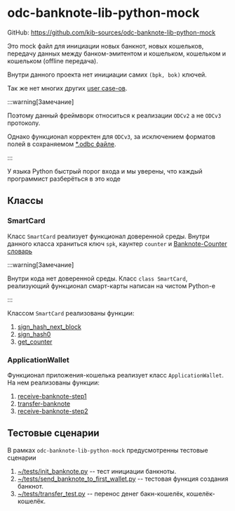 
# odc-banknote-lib-python-mock

GitHub: https://github.com/kib-sources/odc-banknote-lib-python-mock

Это mock файл
для инициации новых банкнот, 
новых кошельков,
передачу данных между банком-эмитентом и кошельком,
кошельком и кошельком (offline передача).

Внутри данного проекта 
нет инициации самих `(bpk, bok)`
ключей.

Так же нет многих других
[user case-ов](../potential/user-cases/index.md).


:::warning[Замечание]

Поэтому данный фреймворк относиться к реализации
`ODCv2` а не `ODCv3` протоколу.

Однако функционал корректен для `ODCv3`,
за исключением форматов полей в сохраняемом
[*.odbc файле](../banknote/odbc-file.md).

:::

У языка Python
быстрый порог входа и мы уверены, что 
каждый программист разберёться в это коде

## Классы


### SmartCard

Класс `SmartCard`
реализует функционал доверенной среды.
Внутри данного класса
храниться ключ 
`spk`, каунтер `counter` и 
[Banknote-Counter словарь](../architecture/wallet/banknote-counter-dict.md)

:::warning[Замечание]

Внутри кода нет доверенной среды.
Класс `class SmartCard`, 
реализующий функционал смарт-карты
написан на чистом Python-е

:::

Классом `SmartCard`
реализованы функции:
1. [sign_hash_next_block](../functions/sign-hash-next-block.md)
1. [sign_hash0](../functions/sign-hash0)
1. [get_counter](../functions/get-counter.md)

### ApplicationWallet

Функционал приложения-кошелька
реализует класс `ApplicationWallet`.
На нем реализованы
функции:
1. [receive-banknote-step1](../functions/receive-banknote-step1.md)
1. [transfer-banknote](../functions/transfer-banknote.md)
1. [receive-banknote-step2](../functions/receive-banknote-step2.md)


## Тестовые сценарии

В рамках 
`odc-banknote-lib-python-mock`
предусмотренны тестовые сценарии

1. [~/tests/init_banknote.py](https://github.com/kib-sources/odc-banknote-lib-python-mock/blob/master/tests/init_banknote.py) -- тест инициации банкноты.
2. [~/tests/send_banknote_to_first_wallet.py](https://github.com/kib-sources/odc-banknote-lib-python-mock/blob/master/tests/init_wallets.py) -- тестовая функция создания банкнот.
3. [~/tests/transfer_test.py](https://github.com/kib-sources/odc-banknote-lib-python-mock/blob/master/tests/transfer_test.py) -- перенос денег бакн-кошелёк, кошелёк-кошелёк.
